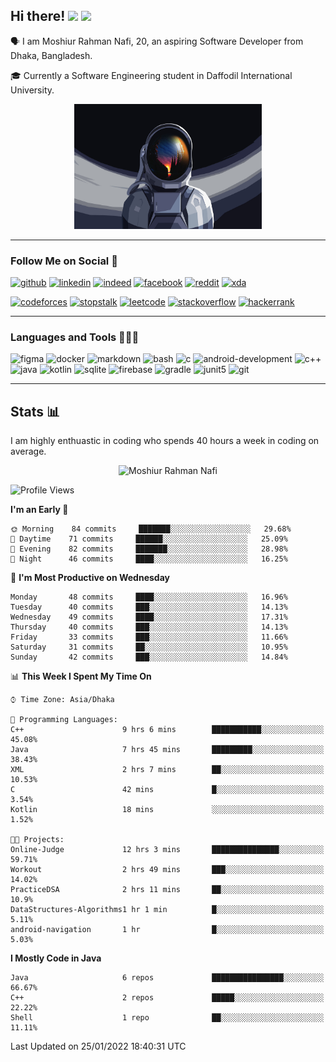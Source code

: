 ## Hi there! <img src="https://media.giphy.com/media/hvRJCLFzcasrR4ia7z/giphy.gif" width="28"> <img src="https://emojis.slackmojis.com/emojis/images/1531849430/4246/blob-sunglasses.gif?1531849430" width="28"/></h3>

🗣 I am Moshiur Rahman Nafi, 20, an aspiring Software Developer from Dhaka, Bangladesh.

🎓 Currently a Software Engineering student in Daffodil International University.

<p align="center">
    <img width="300" height="200" src="assets/resources/astraunaut.jpg" alt="defUserName-404">
</p>

---

### Follow Me on Social 👥

[![github](https://img.shields.io/badge/GitHub-100000?style=flat&logo=github&logoColor=white)](https://github.com/defUserName-404?tab=repositories)
[![linkedin](https://img.shields.io/badge/LinkedIn-0077B5?style=flat&logo=linkedin&logoColor=white)](https://www.linkedin.com/in/moshiur-rahman-nafi-469734229)
[![indeed](https://img.shields.io/badge/Indeed-2164f3?style=flat&logo=Indeed&logoColor=white)](https://my.indeed.com/resume?hl=en&co=US&from=gnav-career-guide-webapp)
[![facebook](https://img.shields.io/badge/Facebook-1877F2?style=flat&logo=facebook&logoColor=white)](https://www.facebook.com/moshiurrahman.nafi)
[![reddit](https://img.shields.io/badge/Reddit-FF4500?style=flat&logo=reddit&logoColor=white)](https://www.reddit.com/user/def_username-404)
[![xda](https://img.shields.io/badge/xda%20Developers-2DAAE9?style=flat&logo=xda-developers&logoColor=white)](https://forum.xda-developers.com/account/)

[![codeforces](https://img.shields.io/badge/Codeforces-445f9d?style=flat&logo=Codeforces&logoColor=white)](https://codeforces.com/profile/def_UserName)
[![stopstalk](https://img.shields.io/badge/StopStalk-red?style=flat&logo=StopStalk&logoColor=white)](https://www.stopstalk.com/user/profile/def_UserName)
[![leetcode](https://img.shields.io/badge/-LeetCode-FFA116?style=flat&logo=LeetCode&logoColor=black)](https://leetcode.com/def_UserName/)
[![stackoverflow](https://img.shields.io/badge/Stack_Overflow-FE7A16?style=flat&logo=stack-overflow&logoColor=brown)](https://stackoverflow.com/users/15433896/def-username)
[![hackerrank](https://img.shields.io/badge/-HackerRank-2EC866?style=flat&logo=HackerRank&logoColor=white)](https://www.hackerrank.com/def_UserName)

---

### Languages and Tools 👨🏾‍💻

![figma](https://img.shields.io/badge/Figma-F24E1E?style=for-the-badge&logo=figma&logoColor=white)
![docker](https://img.shields.io/badge/Docker-2CA5E0?style=for-the-badge&logo=docker&logoColor=white)
![markdown](https://img.shields.io/badge/Markdown-000000?style=for-the-badge&logo=markdown&logoColor=white)
![bash](https://img.shields.io/badge/Bash-121011?style=for-the-badge&logo=gnu-bash&logoColor=white)
![c](https://img.shields.io/badge/C-00599C?style=for-the-badge&logo=c&logoColor=white)
![android-development](https://img.shields.io/badge/Android_Development-3DDC84?style=for-the-badge&logo=android-studio&logoColor=white)
![c++](https://img.shields.io/badge/C%2B%2B-00599C?style=for-the-badge&logo=c%2B%2B&logoColor=white)
![java](https://img.shields.io/badge/Java-ED8B00?style=for-the-badge&logo=java&logoColor=white)
![kotlin](https://img.shields.io/badge/Kotlin-0095D5?&style=for-the-badge&logo=kotlin&logoColor=white)
![sqlite](https://img.shields.io/badge/SQLite-07405E?style=for-the-badge&logo=sqlite&logoColor=white)
![firebase](https://img.shields.io/badge/firebase-ffca28?style=for-the-badge&logo=firebase&logoColor=black)
![gradle](https://img.shields.io/badge/gradle-02303A?style=for-the-badge&logo=gradle&logoColor=white)
![junit5](https://img.shields.io/badge/Junit5-25A162?style=for-the-badge&logo=junit5&logoColor=white)
![git](https://img.shields.io/badge/GIT-E44C30?style=for-the-badge&logo=git&logoColor=white)

---
## Stats 📊
I am highly enthuastic in coding who spends 40 hours a week in coding on average.  

<p align="center">
<img src="https://github-readme-stats.vercel.app/api?username=defUserName-404&disable_year=true&show_icons=true&count_private=true&theme=dark&include_all_commits=true" alt="Moshiur Rahman Nafi"  />
</p>

<!--START_SECTION:waka-->
![Profile Views](http://img.shields.io/badge/Profile%20Views-1-blue)

**I'm an Early 🐤** 

```text
🌞 Morning    84 commits     ███████░░░░░░░░░░░░░░░░░░   29.68% 
🌆 Daytime    71 commits     ██████░░░░░░░░░░░░░░░░░░░   25.09% 
🌃 Evening    82 commits     ███████░░░░░░░░░░░░░░░░░░   28.98% 
🌙 Night      46 commits     ████░░░░░░░░░░░░░░░░░░░░░   16.25%

```
📅 **I'm Most Productive on Wednesday** 

```text
Monday       48 commits     ████░░░░░░░░░░░░░░░░░░░░░   16.96% 
Tuesday      40 commits     ███░░░░░░░░░░░░░░░░░░░░░░   14.13% 
Wednesday    49 commits     ████░░░░░░░░░░░░░░░░░░░░░   17.31% 
Thursday     40 commits     ███░░░░░░░░░░░░░░░░░░░░░░   14.13% 
Friday       33 commits     ███░░░░░░░░░░░░░░░░░░░░░░   11.66% 
Saturday     31 commits     ██░░░░░░░░░░░░░░░░░░░░░░░   10.95% 
Sunday       42 commits     ███░░░░░░░░░░░░░░░░░░░░░░   14.84%

```


📊 **This Week I Spent My Time On** 

```text
⌚︎ Time Zone: Asia/Dhaka

💬 Programming Languages: 
C++                      9 hrs 6 mins        ███████████░░░░░░░░░░░░░░   45.08% 
Java                     7 hrs 45 mins       █████████░░░░░░░░░░░░░░░░   38.43% 
XML                      2 hrs 7 mins        ██░░░░░░░░░░░░░░░░░░░░░░░   10.53% 
C                        42 mins             █░░░░░░░░░░░░░░░░░░░░░░░░   3.54% 
Kotlin                   18 mins             ░░░░░░░░░░░░░░░░░░░░░░░░░   1.52%

🐱‍💻 Projects: 
Online-Judge             12 hrs 3 mins       ███████████████░░░░░░░░░░   59.71% 
Workout                  2 hrs 49 mins       ███░░░░░░░░░░░░░░░░░░░░░░   14.02% 
PracticeDSA              2 hrs 11 mins       ██░░░░░░░░░░░░░░░░░░░░░░░   10.9% 
DataStructures-Algorithms1 hr 1 min          █░░░░░░░░░░░░░░░░░░░░░░░░   5.11% 
android-navigation       1 hr                █░░░░░░░░░░░░░░░░░░░░░░░░   5.03%

```

**I Mostly Code in Java** 

```text
Java                     6 repos             ████████████████░░░░░░░░░   66.67% 
C++                      2 repos             █████░░░░░░░░░░░░░░░░░░░░   22.22% 
Shell                    1 repo              ██░░░░░░░░░░░░░░░░░░░░░░░   11.11%

```



 Last Updated on 25/01/2022 18:40:31 UTC
<!--END_SECTION:waka-->
